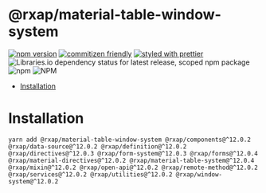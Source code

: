 @rxap/material-table-window-system
======

[![npm version](https://img.shields.io/npm/v/@rxap/material-table-window-system?style=flat-square)](https://www.npmjs.com/package/@rxap/material-table-window-system)
[![commitizen friendly](https://img.shields.io/badge/commitizen-friendly-brightgreen.svg?style=flat-square)](https://commitizen.github.io/cz-cli/)
[![styled with prettier](https://img.shields.io/badge/styled_with-prettier-ff69b4.svg?style=flat-square)](https://github.com/prettier/prettier)
![Libraries.io dependency status for latest release, scoped npm package](https://img.shields.io/librariesio/release/npm/@rxap/material-table-window-system)
![npm](https://img.shields.io/npm/dm/@rxap/material-table-window-system)
![NPM](https://img.shields.io/npm/l/@rxap/material-table-window-system)

> 

- [Installation](#installation)

# Installation

```
yarn add @rxap/material-table-window-system @rxap/components@^12.0.2 @rxap/data-source@^12.0.2 @rxap/definition@^12.0.2 @rxap/directives@^12.0.3 @rxap/form-system@^12.0.3 @rxap/forms@^12.0.4 @rxap/material-directives@^12.0.2 @rxap/material-table-system@^12.0.4 @rxap/mixin@^12.0.2 @rxap/open-api@^12.0.2 @rxap/remote-method@^12.0.2 @rxap/services@^12.0.2 @rxap/utilities@^12.0.2 @rxap/window-system@^12.0.2
```


